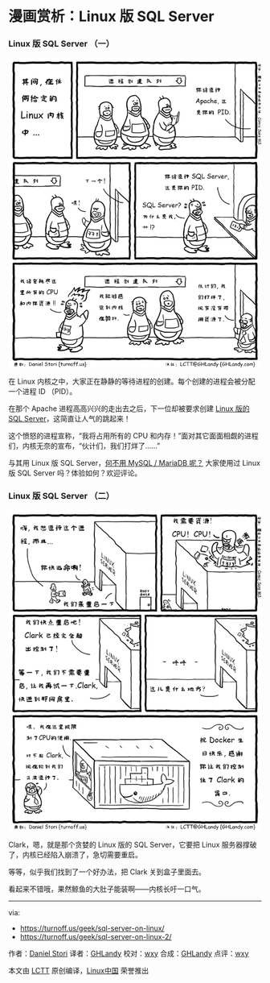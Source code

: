 漫画赏析：Linux 版 SQL Server
===============

### Linux 版 SQL Server （一）

![sql-server-on-linux](./sql-server-on-linux.png)


在 Linux 内核之中，大家正在静静的等待进程的创建。每个创建的进程会被分配一个进程 ID （PID）。

在那个 Apache 进程高高兴兴的走出去之后，下一位却被要求创建 [Linux 版的 SQL Server](https://linux.cn/article-7967-1.html)，这简直让人气的跳起来！

这个愤怒的进程宣称，“我将占用所有的 CPU 和内存！”面对其它面面相觑的进程们，内核无奈的宣布，“伙计们，我们打烊了……”

与其用 Linux 版 SQL Server，[何不用 MySQL / MariaDB 呢？](https://linux.cn/article-8073-1.html) 大家使用过 Linux 版 SQL Server  吗？体验如何？欢迎评论。

### Linux 版 SQL Server （二）

![sql-server-on-linux-2](./sql-server-on-linux-2.png)

Clark，嗯，就是那个贪婪的 Linux 版的 SQL Server，它要把 Linux 服务器撑破了，内核已经陷入崩溃了，急切需要重启。

等等，似乎我们找到了一个好办法，把 Clark 关到盒子里面去。

看起来不错哦，果然鲸鱼的大肚子能装啊——内核长吁一口气。

------------
via:
- https://turnoff.us/geek/sql-server-on-linux/
- https://turnoff.us/geek/sql-server-on-linux-2/

作者：[Daniel Stori][a]
译者：[GHLandy](https://github.com/GHLandy)
校对：[wxy](https://github.com/wxy)
合成：[GHLandy](https://github.com/GHLandy)
点评：[wxy](https://github.com/wxy)

本文由 [LCTT](https://github.com/LCTT/TranslateProject) 原创编译，[Linux中国](https://linux.cn/) 荣誉推出

[a]:http://turnoff.us/about/
